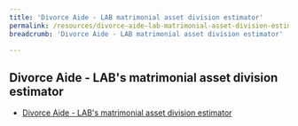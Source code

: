 ```yaml
---
title: 'Divorce Aide - LAB matrimonial asset division estimator'
permalink: /resources/divorce-aide-lab-matrimonial-asset-division-estimator/
breadcrumb: 'Divorce Aide - LAB matrimonial asset division estimator'

---
```


## Divorce Aide - LAB's matrimonial asset division estimator

* [Divorce Aide - LAB's matrimonial asset division estimator](https://eservices.mlaw.gov.sg/labesvc/common/loadDivorceAIDEv2.do)

